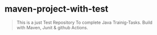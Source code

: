 # maven-project-with-test
> This is a just Test Repository To complete Java Trainig-Tasks. Build with Maven, Junit & github Actions.  
